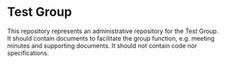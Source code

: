 
# Test Group

This repository represents an administrative repository for the Test Group.  
It should contain documents to facilitate the group function, e.g. meeting minutes and supporting documents.
It should not contain code nor specifications.

